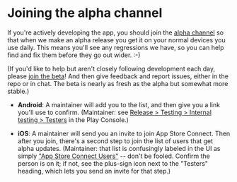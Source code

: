 # Joining the alpha channel

If you're actively developing the app, you should join the [alpha
channel](release.md#terminology) so that when we make an alpha release
you get it on your normal devices you use daily.  This means you'll see any
regressions we have, so you can help find and fix them before they go out
wider. :-)

(If you'd like to help but aren't closely following development each day,
please [join the beta][join-beta]!  And then give feedback and report
issues, either in the repo or in chat.  The beta is nearly as fresh as the
alpha but somewhat more stable.)

* **Android**: A maintainer will add you to the list, and then give
  you a link you'll use to confirm.  (Maintainer: see [Release >
  Testing > Internal testing > Testers][play-internal-testers] in the
  Play Console.)

* **iOS**: A maintainer will send you an invite to join App Store Connect.
  Then after you join, there's a second step to join the list of users that
  get alpha updates. (Maintainer: that list is confusingly labeled in the UI
  as simply ["App Store Connect Users"][] -- don't be fooled.  Confirm the
  person is on it; if not, see the plus-sign icon next to the "Testers"
  heading, which lets you send an invite for that step.)

[join-beta]: https://github.com/zulip/zulip-mobile#using-the-beta
[play-internal-testers]: https://play.google.com/console/developers/8060868091387311598/app/4976350040864490411/tracks/internal-testing?tab=testers
["App Store Connect Users"]: https://appstoreconnect.apple.com/apps/1203036395/testflight/groups/d246e92d-76a2-4b3e-8293-347a1a6e27ab
